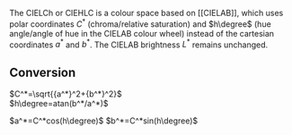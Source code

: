 The CIELCh or CIEHLC is a colour space based on [[CIELAB]], which uses polar coordinates $C^*$ (chroma/relative saturation) and $h\degree$ (hue angle/angle of hue in the CIELAB colour wheel) instead of the cartesian coordinates $a^*$ and $b^*$. The CIELAB brightness $L^*$ remains unchanged.

## Conversion

$C^*=\sqrt{{a^*}^2+{b^*}^2}$  
$h\degree=atan(b^*/a^*)$ 

$a^*=C^*cos(h\degree)$ 
$b^*=C^*sin(h\degree)$
